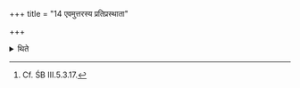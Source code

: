 +++
title = "14 एवमुत्तरस्य प्रतिप्रस्थाता"

+++

<details><summary>थिते</summary>

14. The Pratiprasthātr̥ does in the same manner in connection with the northern (Havirdhāna-cart).[^1]  

[^1]: Cf. ŚB III.5.3.17.  

</details>
